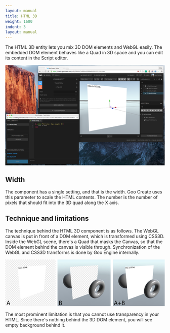 ```yaml
---
layout: manual
title: HTML 3D
weight: 1600
indent: 3
layout: manual
---
```

The HTML 3D entity lets you mix 3D DOM elements and WebGL easily. The embedded DOM element behaves like a Quad in 3D space and you can edit its content in the Script editor.

![](html3d-in-create.png)

## Width

The component has a single setting, and that is the width. Goo Create uses this parameter to scale the HTML contents. The number is the number of pixels that should fit into the 3D quad along the X axis.

## Technique and limitations

The technique behind the HTML 3D component is as follows. The WebGL canvas is put in front of a DOM element, which is transformed using CSS3D. Inside the WebGL scene, there's a Quad that masks the Canvas, so that the DOM element behind the canvas is visible through. Synchronization of the WebGL and CSS3D transforms is done by Goo Engine internally.

![](html3d-tech.jpg)

The most prominent limitation is that you cannot use transparency in your HTML. Since there's nothing behind the 3D DOM element, you will see empty background behind it.